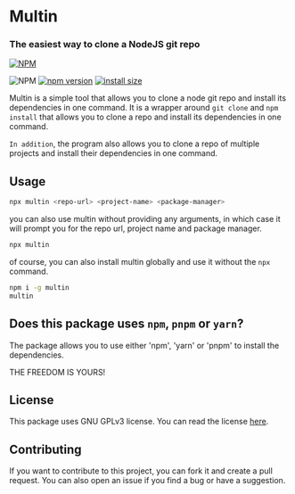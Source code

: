 # Multin

### The easiest way to clone a NodeJS git repo

[![NPM](https://nodei.co/npm/multin.png)](https://nodei.co/npm/multin/)

![NPM](https://img.shields.io/npm/l/multin)
[![npm version](https://badge.fury.io/js/multin.svg)](https://badge.fury.io/js/multin)
[![install size](https://packagephobia.com/badge?p=quick-random)](https://packagephobia.com/result?p=quick-random)

Multin is a simple tool that allows you to clone a node git repo and install its dependencies in one command. It is a wrapper around `git clone` and `npm install` that allows you to clone a repo and install its dependencies in one command.

`In addition`, the program also allows you to clone a repo of multiple projects and install their dependencies in one command.

## Usage

```bash
npx multin <repo-url> <project-name> <package-manager>
```

you can also use multin without providing any arguments, in which case it will prompt you for the repo url, project name and package manager.

```bash
npx multin
```

of course, you can also install multin globally and use it without the `npx` command.

```bash
npm i -g multin
multin
```

## Does this package uses `npm`, `pnpm` or `yarn`?

The package allows you to use either 'npm', 'yarn' or 'pnpm' to install the dependencies.

THE FREEDOM IS YOURS!

## License

This package uses GNU GPLv3 license. You can read the license [here](https://github.com/TheDokT0r/multin/blob/main/LICENSE).

## Contributing

If you want to contribute to this project, you can fork it and create a pull request. You can also open an issue if you find a bug or have a suggestion.
